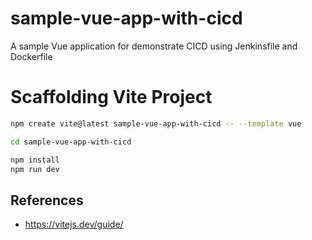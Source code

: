 # sample-vue-app-with-cicd

A sample Vue application for demonstrate CICD using Jenkinsfile and Dockerfile

# Scaffolding Vite Project

```bash
npm create vite@latest sample-vue-app-with-cicd -- --template vue

cd sample-vue-app-with-cicd

npm install
npm run dev
```

## References

- https://vitejs.dev/guide/
